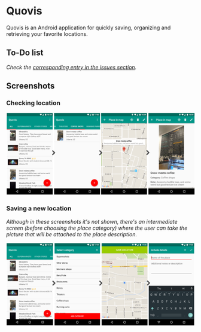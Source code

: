 # Quovis
Quovis is an Android application for quickly saving, organizing and retrieving your favorite locations.

## To-Do list

_Check the [corresponding entry in the issues section](https://github.com/afranques44/quovis/issues/1)._

## Screenshots

### Checking location

![Checking location steps](/screenshots/loading_loc.png "Checking location steps")

### Saving a new location

_Although in these screenshots it's not shown, there's an intermediate screen (before choosing the place category) where the user can take the picture that will be attached to the place description._

![Saving location steps](/screenshots/saving_loc.png "Saving location steps")
